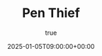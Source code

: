 ---
title: "Pen Thief"
date: 2025-01-05T09:00:00+00:00
description: Introduction to Sample Post
hero: images/error_plot.png
author:
  image: /images/sharwin_portrait.jpg
menu:
  sidebar:
    name: Pen Thief
    identifier: pen-thief
    weight: 4
tags: ["Basic", "Multi-lingual"]
categories: ["Basic"]
---